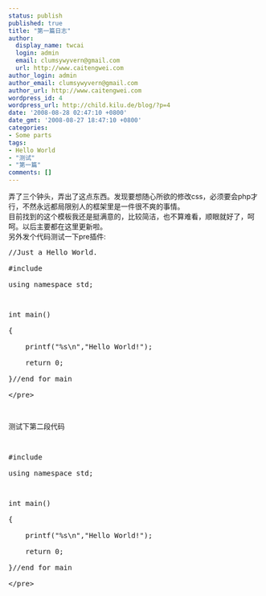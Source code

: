 ```yaml
---
status: publish
published: true
title: "第一篇日志"
author:
  display_name: twcai
  login: admin
  email: clumsywyvern@gmail.com
  url: http://www.caitengwei.com
author_login: admin
author_email: clumsywyvern@gmail.com
author_url: http://www.caitengwei.com
wordpress_id: 4
wordpress_url: http://child.kilu.de/blog/?p=4
date: '2008-08-28 02:47:10 +0800'
date_gmt: '2008-08-27 18:47:10 +0800'
categories:
- Some parts
tags:
- Hello World
- "测试"
- "第一篇"
comments: []
---
```

<p>弄了三个钟头，弄出了这点东西。发现要想随心所欲的修改css，必须要会php才行，不然永远都局限别人的框架里是一件很不爽的事情。<br />
目前找到的这个模板我还是挺满意的，比较简洁，也不算难看，顺眼就好了，呵呵。以后主要都在这里更新啦。<br />
另外发个代码测试一下pre插件:</p>
<pre class="prettyprint">
&#47;&#47;Just a Hello World.<br />
#include <iostream><br />
using namespace std;</p>
<p>int main()<br />
{<br />
    printf("%s\n","Hello World!");<br />
    return 0;<br />
}&#47;&#47;end for main<br />
<&#47;pre></p>
<p>测试下第二段代码</p>
<pre class="prettyprint">
#include <iostream><br />
using namespace std;</p>
<p>int main()<br />
{<br />
    printf("%s\n","Hello World!");<br />
    return 0;<br />
}&#47;&#47;end for main<br />
<&#47;pre></p>
